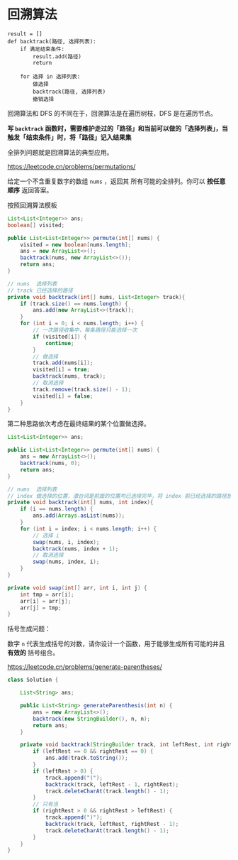 # 回溯算法

```
result = []
def backtrack(路径, 选择列表):
    if 满足结束条件:
        result.add(路径)
        return
    
    for 选择 in 选择列表:
        做选择
        backtrack(路径, 选择列表)
        撤销选择
```



回溯算法和 DFS 的不同在于，回溯算法是在遍历树枝，DFS 是在遍历节点。

**写 `backtrack` 函数时，需要维护走过的「路径」和当前可以做的「选择列表」，当触发「结束条件」时，将「路径」记入结果集**



全排列问题就是回溯算法的典型应用。

https://leetcode.cn/problems/permutations/

给定一个不含重复数字的数组 `nums` ，返回其 所有可能的全排列。你可以 **按任意顺序** 返回答案。

按照回溯算法模板



```java
List<List<Integer>> ans;
boolean[] visited;

public List<List<Integer>> permute(int[] nums) {
    visited = new boolean[nums.length];
    ans = new ArrayList<>();
    backtrack(nums, new ArrayList<>());
    return ans;
}

// nums  选择列表
// track 已经选择的路径 
private void backtrack(int[] nums, List<Integer> track){
    if (track.size() == nums.length) {
        ans.add(new ArrayList<>(track));
    }
    for (int i = 0; i < nums.length; i++) {
        // 一次路径收集中，每条路径只能选择一次
        if (visited[i]) {
            continue;
        }
        // 做选择
        track.add(nums[i]);
        visited[i] = true;
        backtrack(nums, track);
        // 取消选择
        track.remove(track.size() - 1);
        visited[i] = false;
    }
}
```



第二种思路依次考虑在最终结果的某个位置做选择。

```java
List<List<Integer>> ans;

public List<List<Integer>> permute(int[] nums) {
    ans = new ArrayList<>();
    backtrack(nums, 0);
    return ans;
}

// nums  选择列表
// index 做选择的位置，潜台词是前面的位置均已选择完毕，将 index 前已经选择的路径放到 nums[0..index-1] 位置
private void backtrack(int[] nums, int index){
    if (i == nums.length) {
        ans.add(Arrays.asList(nums));
    }
    for (int i = index; i < nums.length; i++) {
        // 选择 i
        swap(nums, i, index);
        backtrack(nums, index + 1);
        // 取消选择
        swap(nums, index, i);
    }
}

private void swap(int[] arr, int i, int j) {
    int tmp = arr[i];
    arr[i] = arr[j];
    arr[j] = tmp;    
}
```





括号生成问题：

数字 `n` 代表生成括号的对数，请你设计一个函数，用于能够生成所有可能的并且 **有效的** 括号组合。

https://leetcode.cn/problems/generate-parentheses/

```java
class Solution {

    List<String> ans;

    public List<String> generateParenthesis(int n) {
        ans = new ArrayList<>();
        backtrack(new StringBuilder(), n, n);
        return ans;
    }

    private void backtrack(StringBuilder track, int leftRest, int rightRest) {
        if (leftRest == 0 && rightRest == 0) {
            ans.add(track.toString());
        }
        if (leftRest > 0) {
            track.append("(");
            backtrack(track, leftRest - 1, rightRest);
            track.deleteCharAt(track.length() - 1);
        }
        // 只有当
        if (rightRest > 0 && rightRest > leftRest) {
            track.append(")");
            backtrack(track, leftRest, rightRest - 1);
            track.deleteCharAt(track.length() - 1);
        }
    }
}
```

